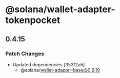 # @solana/wallet-adapter-tokenpocket

## 0.4.15

### Patch Changes

-   Updated dependencies [353f2a5]
    -   @solana/wallet-adapter-base@0.9.19
